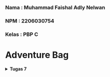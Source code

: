 
### Nama    : Muhammad Faishal Adly Nelwan
### NPM     : 2206030754
### Kelas   : PBP C

# Adventure Bag

<details>
<summary><b>Tugas 7</b></summary>

## Perbedaan antara Stateless dan Stateful Widget dalam Flutter

Dalam pengembangan aplikasi Flutter, stateless widget dan stateful widget memiliki perbedaan utama dalam cara mereka mengelola perubahan data dan tampilan dalam aplikasi. Perbedaan utama antara keduanya adalah sebagai berikut:

### Stateless Widget

Widget stateless adalah jenis widget yang tidak memiliki keadaan internal yang dapat berubah setelah dibuat.

Mereka ideal digunakan untuk bagian tampilan yang tidak memerlukan perubahan atau tidak bergantung pada data yang mungkin berubah.

Dengan menggunakan stateless widget, Anda tidak perlu secara eksplisit memerintahkan Flutter untuk merender ulang tampilan saat ada perubahan data; proses ini akan dilakukan otomatis oleh Flutter sesuai kebutuhan.

Contoh penggunaan stateless widget mencakup ikon, teks, gambar, dan elemen antarmuka pengguna (UI) yang bersifat statis.

### Stateful Widget

Widget stateful, sebaliknya, memiliki keadaan internal (state) yang dapat berubah selama siklus hidupnya.

Mereka sangat berguna untuk bagian tampilan yang perlu merespons perubahan data atau input dari pengguna.

Ketika terjadi perubahan data atau input yang mempengaruhi tampilan, Anda harus memanggil metode setState untuk memicu pembaruan tampilan widget. Langkah ini akan memaksa Flutter untuk merender ulang widget dengan keadaan yang baru.

Contoh penggunaan stateful widget mencakup formulir, daftar item yang dapat di-scroll, dan elemen antarmuka pengguna yang memerlukan pembaruan dinamis.

#### Perbedaan utama antara keduanya terletak pada cara mereka mengelola perubahan tampilan dan keadaan dalam aplikasi Flutter. Stateless widget cocok untuk elemen tampilan yang bersifat statis, sementara stateful widget cocok untuk elemen tampilan yang memerlukan perubahan dan interaktivitas.  


## Sebutkan seluruh widget yang kamu gunakan untuk menyelesaikan tugas ini dan jelaskan fungsinya masing-masing!
| Widget               | Fungsi                                                                                                  |
|----------------------|---------------------------------------------------------------------------------------------------------|
| Material             | Memastikan aplikasi mengikuti desain material yang konsisten pada platform Android.                    |
| Scaffold             | Menyediakan kerangka dasar aplikasi dengan AppBar, body, dan floating action button.                    |
| SingleChildScrollView   | Memungkinkan konten discrollable jika melebihi ukuran layar untuk menghindari masalah overflow.          |
| Padding              | Menambahkan ruang di sekeliling widget untuk memperbaiki tata letak dan penampilan.                     |
| Column               | Menata widget-child secara vertikal dalam satu kolom.                                                   |
| GridView.count       | Menampilkan children dalam bentuk grid dengan jumlah baris dan kolom yang dapat disesuaikan.             |
| InkWell              | Membuat area responsif terhadap sentuhan, sering digunakan untuk menangani interaksi ketika disentuh.    |
| Text                 | Menampilkan teks di antarmuka pengguna.                                                                   |
| Icon                 | Menampilkan ikon yang membantu membuat antarmuka pengguna lebih informatif dan menarik.                  |
| SnackBar             | Menampilkan pesan singkat di bagian bawah layar, umumnya untuk memberikan informasi atau feedback.       |

Setiap widget memiliki perannya masing-masing dalam membangun tampilan dan fungsionalitas aplikasi Flutter. Tabel ini memberikan gambaran singkat tentang penggunaan dan fungsi setiap widget yang digunakan dalam tugas yang diberikan.

## Jelaskan bagaimana cara kamu mengimplementasikan checklist di atas secara step-by-step (bukan hanya sekadar mengikuti tutorial)

### Langkah 1: Membuat Proyek Flutter Baru

1. Buka Terminal atau Command Prompt.
2. Masuk ke direktori di mana proyek Flutter akan disimpan.
3. Generate proyek Flutter baru dengan perintah `flutter create adventure_bag`.
4. Masuk ke dalam direktori proyek tersebut dengan perintah `cd adventure_bag`.

### Menjalankan Proyek

- Untuk menjalankan proyek, gunakan perintah `flutter run`.
- Untuk pengguna macOS, ada beberapa opsi untuk menjalankan aplikasi Flutter: menggunakan emulator di Android Studio atau menggunakan Google Chrome.
- Untuk menjalankan aplikasi di Google Chrome, jalankan perintah `flutter config --enable-web` dan kemudian `flutter run -d chrome`.

### Git Initialization dan Push ke GitHub

1. Lakukan `git init` pada root folder proyek.
2. Tambahkan, commit, dan push proyek ke repositori baru di GitHub dengan perintah sesuai langkah-langkah GitHub.
3. Nama repositori bisa disesuaikan dengan `adventure_bag`.

### Merapikan Struktur Proyek

1. Buat file baru bernama `inventory.dart` dalam direktori `adventure_bag/lib`.
2. Pindahkan kode dari file `main.dart` ke file `inventory.dart`.
3. Tambahkan `import 'package:adventure_bag/inventory.dart';` di awal file `main.dart` untuk memperbaiki kesalahan.
4. Pastikan aplikasi tetap berjalan dengan baik.

### Membuat Widget Sederhana pada Flutter

1. Buka file `main.dart`.
2. Ubah warna tema aplikasi menjadi indigo dengan kode `colorScheme: ColorScheme.fromSeed(seedColor: Colors.indigo),`.
3. Ubah sifat widget halaman menjadi stateless di `main.dart` dan `inventory.dart`.
4. Tambahkan daftar item yang dijual dalam kelas `ShopItem`.
5. Tambahkan kode untuk menampilkan teks dan kartu produk.
6. Buat widget stateless baru `ShopCard` untuk menampilkan kartu produk.
7. Ubah warna tombol berdasarkan variabel warna dalam kelas `ShopItem`.
8. Jalankan proyek dan pastikan bahwa tampilan sudah menampilkan perubahan.

### Untuk mengganti warna tombol pada setiap item dalam daftar, kita perlu menyesuaikan tata letak widget dan menerapkan properti `color` dari `ShopItem` ke dalam kode pembuatan widget.
1. **Tetapkan Warna pada ShopItem:**
    ```dart
    final List<ShopItem> items = [
        ShopItem("Lihat Item", Icons.checklist, Colors.brown),
        ShopItem("Tambah Item", Icons.add_shopping_cart, Colors.green),
        ShopItem("Logout", Icons.logout, Colors.red),
    ];
    ```

2. **Definisikan Warna pada ShopItem:**
    ```dart
    class ShopItem {
      final String name;
      final IconData icon;
      final Color color;

      ShopItem(this.name, this.icon, this.color);
    }
    ```

3. **Perbarui Bagian Tampilan Widget untuk Menggunakan Warna:**
    ```dart
    class ShopCard extends StatelessWidget {
      final ShopItem item;

      const ShopCard(this.item); // Constructor

      @override
      Widget build(BuildContext context) {
        return Material(
          color: item.color, // Gunakan warna dari ShopItem
          child: InkWell(
            // Area responsif terhadap sentuhan
            onTap: () {
              // Tampilkan SnackBar saat tombol diklik
              ScaffoldMessenger.of(context)
                ..hideCurrentSnackBar()
                ..showSnackBar(SnackBar(
                  content: Text("Kamu telah menekan tombol ${item.name}!"),
                ));
            },
            child: Container(
              padding: const EdgeInsets.all(8),
              child: Center(
                child: Column(
                  mainAxisAlignment: MainAxisAlignment.center,
                  children: [
                    Icon(
                      item.icon,
                      color: Colors.white, // Sesuaikan jika diperlukan
                      size: 30.0,
                    ),
                    const Padding(padding: EdgeInsets.all(3)),
                    Text(
                      item.name,
                      textAlign: TextAlign.center,
                      style: const TextStyle(color: Colors.white),
                    ),
                  ],
                ),
              ),
            ),
          ),
        );
      }
    }
    ```
   </details>